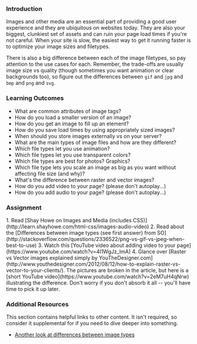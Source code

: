 ### Introduction

Images and other media are an essential part of providing a good user experience and they are ubiquitous on websites today.  They are also your biggest, clunkiest set of assets and can ruin your page load times if you're not careful.  When your site is slow, the easiest way to get it running faster is to optimize your image sizes and filetypes.

There is also a big difference between each of the image filetypes, so pay attention to the use cases for each.  Remember, the trade-offs are usually image size vs quality (though sometimes you want animation or clear backgrounds too), so figure out the differences between `gif` and `jpg` and `bmp` and `png` and `svg`.

### Learning Outcomes

* What are common attributes of image tags?
* How do you load a smaller version of an image?
* How do you get an image to fill up an element?
* How do you save load times by using appropriately sized images?
* When should you store images externally vs on your server?
* What are the main types of image files and how are they different?
* Which file types let you use animation?
* Which file types let you use transparent colors?
* Which file types are best for photos?  Graphics?
* Which file type lets you scale an image as big as you want without affecting file size (and why)?
* What's the difference between raster and vector images?
* How do you add video to your page? (please don't autoplay...)
* How do you add audio to your page? (please don't autoplay...)

### Assignment

<div class="lesson-content__panel" markdown="1">
1. Read [Shay Howe on Images and Media (includes CSS)](http://learn.shayhowe.com/html-css/images-audio-video)
2. Read about the [Differences between image types (see first answer) from SO](http://stackoverflow.com/questions/2336522/png-vs-gif-vs-jpeg-when-best-to-use)
3. Watch this [YouTube video about adding video to your page](https://www.youtube.com/watch?v=4I1WgJz_lmA)
4. Glance over [Raster vs Vector images explained simply by YouTheDesigner.com](http://www.youthedesigner.com/2012/08/12/how-to-explain-raster-vs-vector-to-your-clients/).  The pictures are broken in the article, but here is a [short YouTube video](https://www.youtube.com/watch?v=2eM7uH4qNrw) illustrating the difference.  Don't worry if you don't absorb it all -- you'll have time to pick it up later.
</div>

### Additional Resources
This section contains helpful links to other content. It isn't required, so consider it supplemental for if you need to dive deeper into something.

* [Another look at differences between image types](http://www.practicalecommerce.com/articles/1821-Image-Formats-What-s-the-Difference-Between-JPG-GIF-PNG-)

